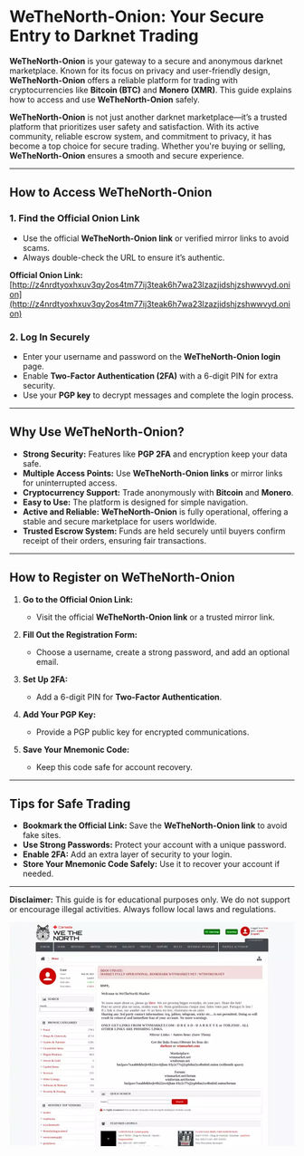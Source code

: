 # WeTheNorth-Onion: Your Secure Entry to Darknet Trading  

**WeTheNorth-Onion** is your gateway to a secure and anonymous darknet marketplace. Known for its focus on privacy and user-friendly design, **WeTheNorth-Onion** offers a reliable platform for trading with cryptocurrencies like **Bitcoin (BTC)** and **Monero (XMR)**. This guide explains how to access and use **WeTheNorth-Onion** safely.  


**WeTheNorth-Onion** is not just another darknet marketplace—it’s a trusted platform that prioritizes user safety and satisfaction. With its active community, reliable escrow system, and commitment to privacy, it has become a top choice for secure trading. Whether you're buying or selling, **WeTheNorth-Onion** ensures a smooth and secure experience.  

---

## How to Access WeTheNorth-Onion  

### 1. **Find the Official Onion Link**  
   - Use the official **WeTheNorth-Onion link** or verified mirror links to avoid scams.  
   - Always double-check the URL to ensure it’s authentic.  

**Official Onion Link:** [http://z4nrdtyoxhxuv3qy2os4tm77ij3teak6h7wa23lzazjidshjzshwwvyd.onion](http://z4nrdtyoxhxuv3qy2os4tm77ij3teak6h7wa23lzazjidshjzshwwvyd.onion)  

### 2. **Log In Securely**  
   - Enter your username and password on the **WeTheNorth-Onion login** page.  
   - Enable **Two-Factor Authentication (2FA)** with a 6-digit PIN for extra security.  
   - Use your **PGP key** to decrypt messages and complete the login process.  

---

## Why Use WeTheNorth-Onion?  

- **Strong Security:** Features like **PGP 2FA** and encryption keep your data safe.  
- **Multiple Access Points:** Use **WeTheNorth-Onion links** or mirror links for uninterrupted access.  
- **Cryptocurrency Support:** Trade anonymously with **Bitcoin** and **Monero**.  
- **Easy to Use:** The platform is designed for simple navigation.  
- **Active and Reliable:** **WeTheNorth-Onion** is fully operational, offering a stable and secure marketplace for users worldwide.  
- **Trusted Escrow System:** Funds are held securely until buyers confirm receipt of their orders, ensuring fair transactions.  

---

## How to Register on WeTheNorth-Onion  

1. **Go to the Official Onion Link:**  
   - Visit the official **WeTheNorth-Onion link** or a trusted mirror link.  

2. **Fill Out the Registration Form:**  
   - Choose a username, create a strong password, and add an optional email.  

3. **Set Up 2FA:**  
   - Add a 6-digit PIN for **Two-Factor Authentication**.  

4. **Add Your PGP Key:**  
   - Provide a PGP public key for encrypted communications.  

5. **Save Your Mnemonic Code:**  
   - Keep this code safe for account recovery.  

---

## Tips for Safe Trading  

- **Bookmark the Official Link:** Save the **WeTheNorth-Onion link** to avoid fake sites.  
- **Use Strong Passwords:** Protect your account with a unique password.  
- **Enable 2FA:** Add an extra layer of security to your login.  
- **Store Your Mnemonic Code Safely:** Use it to recover your account if needed.  

---


**Disclaimer:** This guide is for educational purposes only. We do not support or encourage illegal activities. Always follow local laws and regulations.  

<a href="http://z4nrdtyoxhxuv3qy2os4tm77ij3teak6h7wa23lzazjidshjzshwwvyd.onion"><img src="/assets/eqemglut.webp" alt="WeTheNorth-Onion Preview" style="max-width: 100%;"></a>